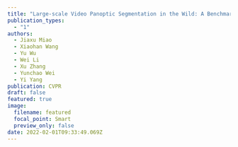 ```yaml
---
title: "Large-scale Video Panoptic Segmentation in the Wild: A Benchmark"
publication_types:
  - "1"
authors:
  - Jiaxu Miao
  - Xiaohan Wang
  - Yu Wu
  - Wei Li
  - Xu Zhang
  - Yunchao Wei
  - Yi Yang
publication: CVPR
draft: false
featured: true
image:
  filename: featured
  focal_point: Smart
  preview_only: false
date: 2022-02-01T09:33:49.069Z
---
```

